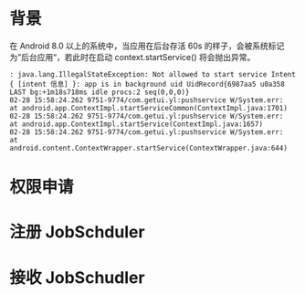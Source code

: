 # 背景
在 Android 8.0 以上的系统中，当应用在后台存活 60s 的样子，会被系统标记为”后台应用“，若此时在启动 context.startService() 将会抛出异常。

```
: java.lang.IllegalStateException: Not allowed to start service Intent { [intent 信息] }: app is in background uid UidRecord{6987aa5 u0a358 LAST bg:+1m18s718ms idle procs:2 seq(0,0,0)}
02-28 15:58:24.262 9751-9774/com.getui.yl:pushservice W/System.err:     at android.app.ContextImpl.startServiceCommon(ContextImpl.java:1701)
02-28 15:58:24.262 9751-9774/com.getui.yl:pushservice W/System.err:     at android.app.ContextImpl.startService(ContextImpl.java:1657)
02-28 15:58:24.262 9751-9774/com.getui.yl:pushservice W/System.err:     at android.content.ContextWrapper.startService(ContextWrapper.java:644)
```

# 权限申请


# 注册 JobSchduler

# 接收 JobSchudler

